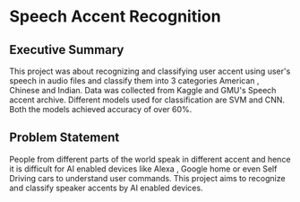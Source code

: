 # Speech Accent Recognition
## Executive Summary

This project was about recognizing and classifying user accent using user's speech in audio files and classify them into 3 categories American , Chinese and Indian. Data was collected from Kaggle and GMU's Speech accent archive. Different models used for classification are SVM and CNN. Both the models achieved accuracy of over 60%.

## Problem Statement
People from different parts of the world speak in different accent and hence it is difficult for AI enabled devices like  Alexa , Google home or even Self Driving cars to understand user commands. 
This project aims to recognize and classify speaker accents by AI enabled devices.
